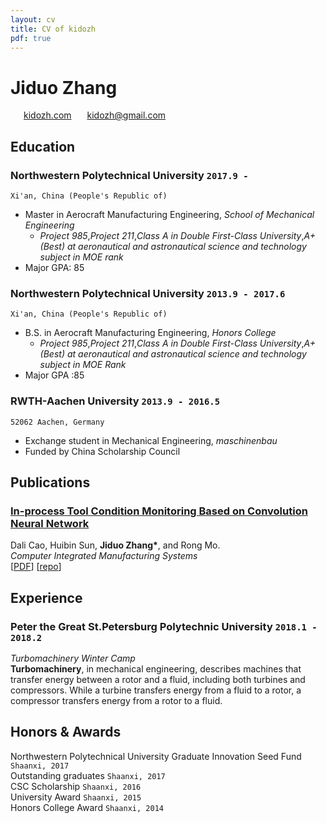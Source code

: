 ```yaml
---
layout: cv
title: CV of kidozh
pdf: true
---
```

# Jiduo Zhang

<div id="webaddress">
<i class="fi-home" style="margin-left:1em"></i>
<a href="http://kidozh.com" style="margin-left:0.5em">kidozh.com</a>
<i class="fi-mail" style="margin-left:1em"></i>
<a href="kidozh@gmail.com" style="margin-left:0.5em">kidozh@gmail.com</a>
</div>

## Education

### __Northwestern Polytechnical University__ `2017.9 -`
```
Xi'an, China (People's Republic of)
```
- Master in Aerocraft Manufacturing Engineering, _School of Mechanical Engineering_
    + *Project 985*,*Project 211*,*Class A in Double First-Class University*,*A+ (Best) at aeronautical and astronautical science and technology subject in MOE rank*
- Major GPA: 85

### __Northwestern Polytechnical University__ `2013.9 - 2017.6`
```
Xi'an, China (People's Republic of)
```
- B.S. in Aerocraft Manufacturing Engineering, _Honors College_
    + *Project 985*,*Project 211*,*Class A in Double First-Class University*,*A+ (Best) at aeronautical and astronautical science and technology subject in MOE Rank*
- Major GPA :85

### __RWTH-Aachen University__ `2013.9 - 2016.5`
```
52062 Aachen, Germany
```
- Exchange student in Mechanical Engineering, _maschinenbau_
- Funded by China Scholarship Council

## Publications

### [__In-process Tool Condition Monitoring Based on Convolution Neural Network__]()
Dali Cao, Huibin Sun, __Jiduo Zhang\*__, and Rong Mo.<br>  _Computer Integrated Manufacturing Systems_ <br>
[[PDF](http://cnki.cn-ki.net/KCMS/detail/detail.aspx?dbcode=CJFQ&filename=JSJJ20180913003&dbname=CAPJLAST)]
[[repo](https://github.com/kidozh/keras_detect_tool_wear)]

## Experience

### __Peter the Great St.Petersburg Polytechnic University__  `2018.1 - 2018.2`
_Turbomachinery Winter Camp_<br>
__Turbomachinery__, in mechanical engineering, describes machines that transfer energy between a rotor and a fluid, including both turbines and compressors. While a turbine transfers energy from a fluid to a rotor, a compressor transfers energy from a rotor to a fluid.


## Honors & Awards

Northwestern Polytechnical University Graduate Innovation Seed Fund `Shaanxi, 2017`<br>
Outstanding graduates `Shaanxi, 2017`<br>
CSC Scholarship `Shaanxi, 2016` <br>
University Award `Shaanxi, 2015` <br>
Honors College Award `Shaanxi, 2014` <br>

<!-- ### Footer

Last updated: Nov 2018 -->
